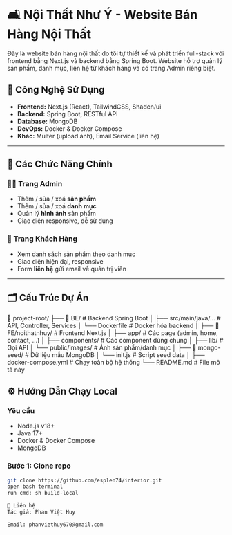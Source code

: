 # 🛋️ Nội Thất Như Ý - Website Bán Hàng Nội Thất

Đây là website bán hàng nội thất do tôi tự thiết kế và phát triển full-stack với frontend bằng Next.js và backend bằng Spring Boot. Website hỗ trợ quản lý sản phẩm, danh mục, liên hệ từ khách hàng và có trang Admin riêng biệt.


## 🧰 Công Nghệ Sử Dụng

- **Frontend:** Next.js (React), TailwindCSS, Shadcn/ui
- **Backend:** Spring Boot, RESTful API
- **Database:** MongoDB
- **DevOps:** Docker & Docker Compose
- **Khác:** Multer (upload ảnh), Email Service (liên hệ)

---

## 🧩 Các Chức Năng Chính

### 👨‍💼 Trang Admin
- Thêm / sửa / xoá **sản phẩm**
- Thêm / sửa / xoá **danh mục**
- Quản lý **hình ảnh** sản phẩm
- Giao diện responsive, dễ sử dụng

### 🛒 Trang Khách Hàng
- Xem danh sách sản phẩm theo danh mục
- Giao diện hiện đại, responsive
- Form **liên hệ** gửi email về quản trị viên

---

## 🗂️ Cấu Trúc Dự Án
📁 project-root/
├── 📁 BE/                    # Backend Spring Boot
│   ├── src/main/java/...    # API, Controller, Services
│   └── Dockerfile           # Docker hóa backend
│
├── 📁 FE/noithatnhuy/       # Frontend Next.js
│   ├── app/                 # Các page (admin, home, contact, ...)
│   ├── components/          # Các component dùng chung
│   ├── lib/                 # Gọi API
│   └── public/images/       # Ảnh sản phẩm/danh mục
│
├── 📁 mongo-seed/           # Dữ liệu mẫu MongoDB
│   └── init.js              # Script seed data
│
├── docker-compose.yml       # Chạy toàn bộ hệ thống
└── README.md                # File mô tả này

## ⚙️ Hướng Dẫn Chạy Local

### Yêu cầu
- Node.js v18+
- Java 17+
- Docker & Docker Compose
- MongoDB

### Bước 1: Clone repo
```bash
git clone https://github.com/esplen74/interior.git
open bash terminal
run cmd: sh build-local

📩 Liên hệ
Tác giả: Phan Việt Huy

Email: phanviethuy670@gmail.com